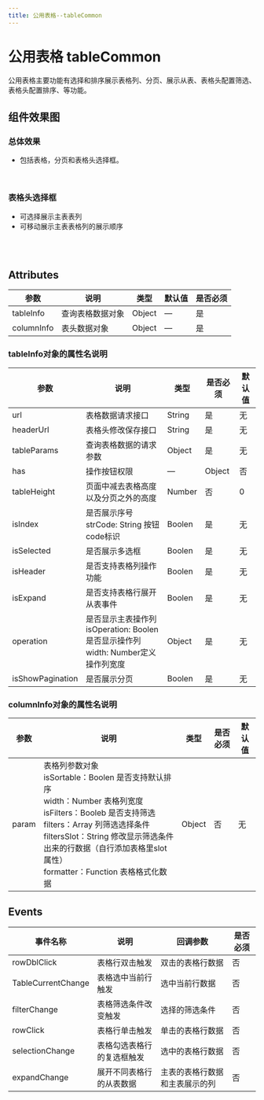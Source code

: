 ```yaml
---
title: 公用表格--tableCommon
---
```


<returnHeader />

# 公用表格 tableCommon
公用表格主要功能有选择和排序展示表格列、分页、展示从表、表格头配置筛选、表格头配置排序、等功能。   

## 组件效果图
### 总体效果
+ 包括表格，分页和表格头选择框。
<br />

<imageView imageTitle="总体效果" imageUrl="/images/tableCommon/totalTable.png"/>

### 表格头选择框
+ 可选择展示主表表列
+ 可移动展示主表表格列的展示顺序
<br />
<br />
<imageView imageTitle="表格头选择框" imageUrl="/images/tableCommon/operating.png"/>

## Attributes
参数|说明|类型|默认值|是否必须
----|----|----|------|--------
tableInfo|查询表格数据对象|Object|—|是
columnInfo|表头数据对象|Object|—|是

### tableInfo对象的属性名说明
参数|说明|类型|是否必须|默认值
----|----|----|------|------
url|表格数据请求接口|String|是|无
headerUrl|表格头修改保存接口|String|是|无
tableParams|查询表格数据的请求参数|Object|是|无
has|操作按钮权限|—|Object|否|无
tableHeight|页面中减去表格高度以及分页之外的高度|Number|否|0
isIndex|是否展示序号<br/>strCode: String 按钮code标识|Boolen|是|无
isSelected|是否展示多选框|Boolen|是|无
isHeader|是否支持表格列操作功能|Boolen|是|无
isExpand|是否支持表格行展开从表事件|Boolen|是|无
operation|是否显示主表操作列<br/>isOperation: Boolen 是否显示操作列<br/>width: Number定义操作列宽度|Object|是|无
isShowPagination|是否展示分页|Boolen|是|无

### columnInfo对象的属性名说明
参数|说明|类型|是否必须|默认值
----|----|----|------|------
param|表格列参数对象<br/>isSortable：Boolen 是否支持默认排序<br/>width：Number 表格列宽度<br/>isFilters：Booleb 是否支持筛选<br/>filters：Array 列筛选选择条件<br/>filtersSlot：String 修改显示筛选条件出来的行数据（自行添加表格里slot属性）<br/>formatter：Function 表格格式化数据|Object|否|无

## Events
事件名称|说明|回调参数|是否必须
--------|----|--------|--------
rowDblClick|表格行双击触发|双击的表格行数据|否
TableCurrentChange|表格选中当前行触发|选中当前行数据|否
filterChange|表格筛选条件改变触发|选择的筛选条件|否
rowClick|表格行单击触发|单击的表格行数据|否
selectionChange|表格勾选表格行的复选框触发|选中的表格行数据|否
expandChange|展开不同表格行的从表数据|主表的表格行数据和主表展示的列|否
